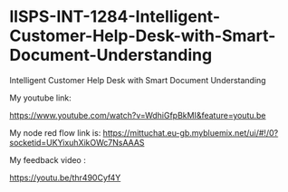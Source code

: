 # llSPS-INT-1284-Intelligent-Customer-Help-Desk-with-Smart-Document-Understanding
Intelligent Customer Help Desk with Smart Document Understanding


My youtube link:

https://www.youtube.com/watch?v=WdhiGfpBkMI&feature=youtu.be


My node red flow link is: 
https://mittuchat.eu-gb.mybluemix.net/ui/#!/0?socketid=UKYixuhXikOWc7NsAAAS

My feedback video :

https://youtu.be/thr490Cyf4Y
